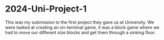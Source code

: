 # 2024-Uni-Project-1
This was my submission to the first project they gave us at University. We were tasked at creating an on-terminal game, it was a block game where we had to move our different size blocks and get them through a sinking floor. 
